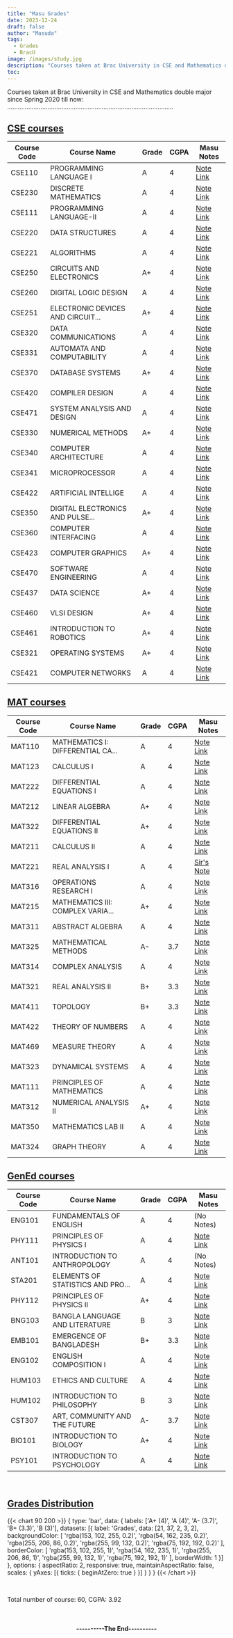 ```yaml
---
title: "Masu Grades"
date: 2023-12-24
draft: false
author: "Masuda"
tags:
  - Grades
  - BracU
image: /images/study.jpg
description: "Courses taken at Brac University in CSE and Mathematics double major since Spring 2020"
toc: 
---
```


Courses taken at Brac University in CSE and Mathematics double major since Spring 2020 till now: <br>
...............................................................................................



## <u>CSE courses</u>

   | Course Code  | Course Name | Grade | CGPA | Masu Notes |
   | ----- | --- | --- | --- | ----- |
   | CSE110 | PROGRAMMING LANGUAGE I            | A | 4 | [Note Link](https://drive.google.com/file/d/1QAY8tOjxIwwI-6pDLil-FbWT9lj9Ic-F/view?usp=sharing ) |
   | CSE230 | DISCRETE MATHEMATICS              | A | 4 | [Note Link](https://drive.google.com/file/d/1CwGD1p0ORGsaJUG9vC9k38CPQ7uMTygy/view?usp=sharing ) |
   | CSE111 | PROGRAMMING LANGUAGE-II           | A | 4 | [Note Link](https://drive.google.com/file/d/1_XWncOe0RLo0vuIlgSkIUPKgtE_BLOAv/view?usp=sharing ) |
   | CSE220 | DATA STRUCTURES                   | A | 4 | [Note Link](https://drive.google.com/file/d/15vBTyzWNHHaMkkhlTVHR3GP11DwGlaFd/view?usp=sharing ) |
   | CSE221 | ALGORITHMS                        | A | 4 | [Note Link](https://drive.google.com/file/d/1nG6iZM-1ev0wju7C-jiGR32_krlMESpy/view?usp=sharing ) |
   | CSE250 | CIRCUITS AND ELECTRONICS          | A+ | 4 | [Note Link](https://drive.google.com/file/d/1ti83p-Q2Bq57AHacjwvHUcR82l7eKa2S/view?usp=sharing ) |
   | CSE260 | DIGITAL LOGIC DESIGN              | A | 4 | [Note Link](https://drive.google.com/file/d/1rZPvl4bW7rEfRN2f2njwz-N0k3PbfwZ3/view?usp=sharing ) |
   | CSE251 | ELECTRONIC DEVICES AND CIRCUIT... | A+ | 4 | [Note Link](https://drive.google.com/file/d/1Pn6r7jFSfZqU0PHNSDS2Y_ZxDKdhPxu0/view?usp=sharing ) |
   | CSE320 | DATA COMMUNICATIONS               | A | 4 | [Note Link](https://drive.google.com/file/d/1UaWl5Gd6uv0UDH2GFYMX38ClZIm0_wqv/view?usp=sharing ) |
   | CSE331 | AUTOMATA AND COMPUTABILITY        | A | 4 | [Note Link](https://drive.google.com/file/d/1JJzjwxFItTFLCneT05S51YVj8lm-tWnh/view?usp=sharing ) |
   | CSE370 | DATABASE SYSTEMS                  | A+ | 4 | [Note Link](https://drive.google.com/file/d/17Dk_6XcsIdfloLllnTlAsgtaWLeraY4b/view?usp=sharing ) |
   | CSE420 | COMPILER DESIGN                   | A | 4 | [Note Link](https://drive.google.com/file/d/14YLLxaWr5rI4kXODAnOii7quXJscIljd/view?usp=sharing ) |
   | CSE471 | SYSTEM ANALYSIS AND DESIGN        | A | 4 | [Note Link](https://drive.google.com/file/d/10YSFgALH9-npYiNDiXP6eX7R0YBufToV/view?usp=sharing ) |
   | CSE330 | NUMERICAL METHODS                 | A+ | 4 | [Note Link](https://drive.google.com/file/d/1HyAW8YuTkhpQYrt46rF3OGAJhiyigaM8/view?usp=sharing ) |
   | CSE340 | COMPUTER ARCHITECTURE             | A | 4 | [Note Link](https://drive.google.com/file/d/1r9tiAjGaXCiqtRp79E3s2R1PZPUHZA0I/view?usp=sharing ) |
   | CSE341 | MICROPROCESSOR                    | A | 4 | [Note Link](https://drive.google.com/file/d/1-wd1S5AqRXxdDxvIYMpWWDO-hoNvsdX-/view?usp=sharing ) |
   | CSE422 | ARTIFICIAL INTELLIGE              | A | 4 | [Note Link](https://drive.google.com/file/d/13h6VQcih-eA5W_Q68WY4y2jZuhW6n8fj/view?usp=sharing ) |
   | CSE350 | DIGITAL ELECTRONICS AND PULSE... | A+ | 4 | [Note Link](https://drive.google.com/file/d/1xmtoQhNTdpPvqf2pI-26Hz66204vatnh/view?usp=sharing) |
   | CSE360 | COMPUTER INTERFACING              | A | 4 | [Note Link](https://drive.google.com/file/d/1M58RtIf2hOHxNKQEbiQQNFPmnpVkrszq/view?usp=sharing ) |
   | CSE423 | COMPUTER GRAPHICS                 | A+ | 4 | [Note Link](https://drive.google.com/file/d/1K3D41ae-czn9N3RWf5euQuQUCVsCTQOr/view?usp=sharing ) |
   | CSE470 | SOFTWARE ENGINEERING              | A | 4 | [Note Link](https://drive.google.com/file/d/1nIMjio_UhBzP2mqQleZdDDuSwEaQWhLT/view?usp=sharing ) |
   | CSE437 | DATA SCIENCE                      | A+ | 4 | [Note Link](https://drive.google.com/file/d/18JjynbVoiLGM-BIQJHh_3Rdo2vPGk2I9/view?usp=sharing) |
   | CSE460 | VLSI DESIGN                       | A+ | 4 | [Note Link](https://drive.google.com/file/d/1HoV2MaGULaIWHn-TFg--7JEUoymoG8fd/view?usp=sharing) |
   | CSE461 | INTRODUCTION TO ROBOTICS          | A+ | 4 | [Note Link](https://drive.google.com/file/d/13wzNQsX5wFYK8gmxaU9dATzmyjtIAdUv/view?usp=sharing) |
   | CSE321 | OPERATING SYSTEMS                 | A+ | 4 | [Note Link](https://drive.google.com/file/d/18baM0chapJNZ9lecwy_ZVLLZIJq8uHi-/view?usp=sharing) |
   | CSE421 | COMPUTER NETWORKS                 | A | 4 | [Note Link](https://drive.google.com/file/d/1nMAHY30bHG4soC9qx6LleNOYHXMsW7Dd/view?usp=sharing) |

## <u>MAT courses</u>

   | Course Code  | Course Name | Grade | CGPA | Masu Notes |
   | ----- | --- | --- | --- | ----- |
   | MAT110 | MATHEMATICS I: DIFFERENTIAL CA... | A | 4 | [Note Link](https://drive.google.com/file/d/1ih-rU3XSBqB9Orq3k4dhJPF2vtsYR2mt/view?usp=sharing ) |
   | MAT123 | CALCULUS I                        | A | 4 | [Note Link](https://drive.google.com/file/d/1Pi3GXqDSPHSCCsCoDfTKhSf6QS6h6N8_/view?usp=sharing ) |
   | MAT222 | DIFFERENTIAL EQUATIONS I          | A | 4 | [Note Link](https://drive.google.com/file/d/1Sj5D8Df4T6n5HUPNTuwVuoCw3q3Go4TG/view?usp=sharing ) |
   | MAT212 | LINEAR ALGEBRA                    | A+ | 4 | [Note Link](https://drive.google.com/file/d/1JEYPAgrHZ8k_VWRD3v-yqdBxfD1KeAHZ/view?usp=sharing ) |
   | MAT322 | DIFFERENTIAL EQUATIONS II         | A+ | 4 | [Note Link](https://drive.google.com/file/d/1UeMDhLIQ2aKHYdMy-2NrIceMs_pynStK/view?usp=sharing ) |
   | MAT211 | CALCULUS II                       | A | 4 | [Note Link](https://drive.google.com/file/d/19P47syUdfC9Y5LPnY-R90KHD8z9kpha7/view?usp=sharing ) |
   | MAT221 | REAL ANALYSIS I                   | A | 4 | [Sir's Note](https://drive.google.com/file/d/1Ep7nFxoVvW8LBg_Ro8QDbBmp0ZxFun6m/view?usp=sharing ) |
   | MAT316 | OPERATIONS RESEARCH I             | A | 4 | [Note Link](https://drive.google.com/file/d/1qEVhhj32RDD-m-_909fX0psCD0Y4T1ad/view?usp=sharing ) |
   | MAT215 | MATHEMATICS III: COMPLEX VARIA... | A+ | 4 | [Note Link](https://drive.google.com/file/d/1GuTG8ZeVlJw8skRQefRfa3revAwTa6Fn/view?usp=sharing ) |
   | MAT311 | ABSTRACT ALGEBRA                  | A | 4 | [Note Link](https://drive.google.com/file/d/1x3PFwZDV9WOQN4pYglvVaz9ZtYxhFaLO/view?usp=sharing ) |
   | MAT325 | MATHEMATICAL METHODS              | A- | 3.7 | [Note Link](https://drive.google.com/file/d/1q6LnjKIoIkL-cVGD5VcoRw8n6K2ofHsl/view?usp=sharing ) |
   | MAT314 | COMPLEX ANALYSIS                  | A | 4 | [Note Link](https://drive.google.com/file/d/113NMXo94rUbJjxwbss2mu4p26R1N9cyS/view?usp=sharing ) |
   | MAT321 | REAL ANALYSIS II                  | B+ | 3.3 | [Note Link](https://drive.google.com/file/d/1lFfCoo7mFcxYIcRvlt-534uH4dd2g93E/view?usp=sharing ) |
   | MAT411 | TOPOLOGY                          | B+ | 3.3 | [Note Link](https://drive.google.com/file/d/15yoP_6V9kOvZ5ZKgPgOWVkH7eccdydj0/view?usp=sharing ) |
   | MAT422 | THEORY OF NUMBERS                 | A | 4 | [Note Link](https://drive.google.com/file/d/1utpm4PuB5k17lpStMXkbE3tqZz1ZwYxs/view?usp=sharing ) |
   | MAT469 | MEASURE THEORY                    | A | 4 | [Note Link](https://drive.google.com/file/d/1uBdwyR36s3T_XdgVGwIDHoJ3BkQ5uo0M/view?usp=sharing ) |
   | MAT323 | DYNAMICAL SYSTEMS                 | A | 4 | [Note Link](https://drive.google.com/file/d/1Kfaxy3aRd4vkh9wa44Ox2auRh_nEvf0R/view?usp=sharing ) |
   | MAT111 | PRINCIPLES OF MATHEMATICS         | A | 4 | [Note Link](https://drive.google.com/file/d/1IQTkfOA6BIJzdNWQAeKvvnviZeXVeMrD/view?usp=sharing) |
   | MAT312 | NUMERICAL ANALYSIS II             | A+ | 4 | [Note Link](https://drive.google.com/file/d/1ALFs8GN3wOcsPU_OiiYTM1Z5RjJIDwyz/view?usp=sharing) |
   | MAT350 | MATHEMATICS LAB II                | A | 4 | [Note Link](https://drive.google.com/file/d/1ACWAZUgw28YRoY-N6bZx7iT1uF3y9e4c/view?usp=sharing ) |
   | MAT324 | GRAPH THEORY                      | A | 4 | [Note Link](https://drive.google.com/file/d/1_YmBbm-K6LxmF1alviDUHFdWyxD4y_yQ/view?usp=sharing) |


## <u>GenEd courses</u>

   | Course Code  | Course Name | Grade | CGPA | Masu Notes |
   | ----- | --- | --- | --- | ----- |
   | ENG101 | FUNDAMENTALS OF ENGLISH           | A | 4 | (No Notes) |
   | PHY111 | PRINCIPLES OF PHYSICS I           | A | 4 | [Note Link](https://drive.google.com/file/d/11vryQGqfu34qsWCbGOh2zpxbBMRzd0Kz/view?usp=sharing ) |
   | ANT101 | INTRODUCTION TO ANTHROPOLOGY      | A | 4 | (No Notes) |
   | STA201 | ELEMENTS OF STATISTICS AND PRO... | A | 4 | [Note Link](https://drive.google.com/file/d/1LXoYyltzhgDrZo6RVE6iAq9hqt7pPQKn/view?usp=sharing ) |
   | PHY112 | PRINCIPLES OF PHYSICS II          | A+ | 4 | [Note Link](https://drive.google.com/file/d/1gtOAaJndJaTgYOsqGu4jsObdirQbQNSO/view?usp=sharing ) |
   | BNG103 | BANGLA LANGUAGE AND LITERATURE    | B | 3 | [Note Link](https://drive.google.com/file/d/1wHQC-yBsVdojVZh0N3AfM6itL1ZbD6V3/view?usp=sharing ) |
   | EMB101 | EMERGENCE OF BANGLADESH           | B+ | 3.3 | [Note Link](https://drive.google.com/file/d/19AcYli9RMSH0TLrV4vlxzU8fSjSmn6F7/view?usp=sharing ) |
   | ENG102 | ENGLISH COMPOSITION I             | A | 4 | [Note Link](https://drive.google.com/file/d/12SFM7eFXJjAA_KO6Q9sfTUAMOkgallbr/view?usp=sharing ) |
   | HUM103 | ETHICS AND CULTURE                | A | 4 | [Note Link](https://drive.google.com/file/d/1VjwCXfAV3yJTe7gACZpWIvNVaJhIWgsR/view?usp=sharing ) |
   | HUM102 | INTRODUCTION TO PHILOSOPHY        | B | 3 | [Note Link](https://drive.google.com/file/d/13WHs6d2gSQB4e1V9KKRexFSGuU34aDa_/view?usp=sharing ) |
   | CST307 | ART, COMMUNITY AND THE FUTURE     | A- | 3.7 | [Note Link](https://drive.google.com/file/d/1tQ5ZzchuwsAf7MoKXypId_SKiNPkhAqD/view?usp=sharing ) |
   | BIO101 | INTRODUCTION TO BIOLOGY           | A+ | 4 | [Note Link](https://drive.google.com/file/d/1oYDwyGOaw8TJQgi8V52NIng5ptAAjmCd/view?usp=sharing ) |
   | PSY101 | INTRODUCTION TO PSYCHOLOGY        | A | 4	 | [Note Link](https://drive.google.com/file/d/1uWQtnEgHtgL6Rc5LXWR71fB3jeNDNgFk/view?usp=sharing) |


<br>

## <u>Grades Distribution</u>

{{< chart 90 200 >}}
{
    type: 'bar',
    data: {
        labels: ['A+ (4)', 'A (4)', 'A- (3.7)', 'B+ (3.3)', 'B (3)'],
        datasets: [{
            label: 'Grades',
            data: [21, 37, 2, 3, 2],
            backgroundColor: [
                'rgba(153, 102, 255, 0.2)',
                'rgba(54, 162, 235, 0.2)',
                'rgba(255, 206, 86, 0.2)',
                'rgba(255, 99, 132, 0.2)',
                'rgba(75, 192, 192, 0.2)'
            ],
            borderColor: [
                'rgba(153, 102, 255, 1)',
                'rgba(54, 162, 235, 1)',
                'rgba(255, 206, 86, 1)',
                'rgba(255, 99, 132, 1)',
                'rgba(75, 192, 192, 1)'
            ],
            borderWidth: 1
        }]
    },
    options: {
        aspectRatio: 2, 
        responsive: true, 
        maintainAspectRatio: false,
        scales: {
            yAxes: [{
                ticks: {
                    beginAtZero: true
                }
            }]
        }
    }
}
{{< /chart >}}

<br>

Total number of course: 60, 
CGPA: 3.92

<br>

<h4> <p style="text-align: center;">----------The End----------</p> <h4>
